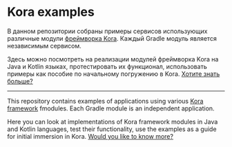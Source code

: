 # Kora examples

В данном репозитории собраны примеры сервисов использующих различные модули [фреймворка Kora](https://kora-projects.github.io/kora-docs/ru/).
Каждый Gradle модуль является независимым сервисом. 

Здесь можно посмотреть на реализации модулей фреймворка Kora на Java и Kotlin языках, протестировать их функционал, 
использовать примеры как пособие по начальному погружению в Kora.
[Хотите знать больше?](https://kora-projects.github.io/kora-docs/ru/)

---

This repository contains examples of applications using various [Kora framework](https://kora-projects.github.io/kora-docs/en/) fmodules.
Each Gradle module is an independent application. 

Here you can look at implementations of Kora framework modules in Java and Kotlin languages, test their functionality,
use the examples as a guide for initial immersion in Kora.
[Would you like to know more?](https://kora-projects.github.io/kora-docs/en/)